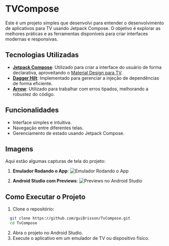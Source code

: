 # TVCompose

Este é um projeto simples que desenvolvi para entender o desenvolvimento de aplicativos para TV usando Jetpack Compose. O objetivo é explorar as melhores práticas e as ferramentas disponíveis para criar interfaces modernas e responsivas.

## Tecnologias Utilizadas

- **[Jetpack Compose](https://developer.android.com/develop/ui/compose?hl=pt-br)**: Utilizado para criar a interface do usuário de forma declarativa, aproveitando o [Material Design para TV](https://developer.android.com/design/ui/tv?hl=pt-br).
- **[Dagger Hilt](https://developer.android.com/training/dependency-injection/hilt-android?hl=pt-br)**: Implementado para gerenciar a injeção de dependências de forma eficiente.
- **[Arrow](https://arrow-kt.io/)**: Utilizado para trabalhar com erros tipados, melhorando a robustez do código.

## Funcionalidades

- Interface simples e intuitiva.
- Navegação entre diferentes telas.
- Gerenciamento de estado usando Jetpack Compose.

## Imagens

Aqui estão algumas capturas de tela do projeto:

1. **Emulador Rodando o App**:
  ![Emulador Rodando o App](https://github.com/user-attachments/assets/dc6b85b5-196a-44cc-979f-8eebbede8076)

2. **Android Studio com Previews**:
  ![Previews no Android Studio](https://github.com/user-attachments/assets/5780a8ab-a733-47ac-84fe-4cd63f121320)

## Como Executar o Projeto

1. Clone o repositório:
  ```bash
    git clone https://github.com/guiBrisson/TvCompose.git
    cd TvCompose
  ```
2. Abra o projeto no Android Studio.
3. Execute o aplicativo em um emulador de TV ou dispositivo físico.
